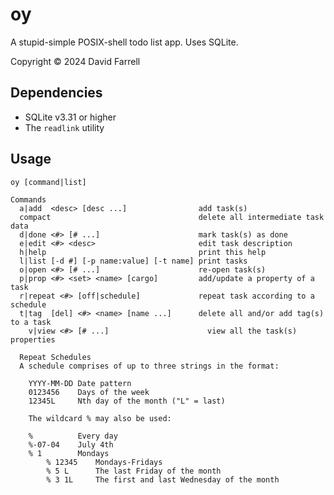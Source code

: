 oy
==
A stupid-simple POSIX-shell todo list app. Uses SQLite.

Copyright © 2024 David Farrell

Dependencies
------------
- SQLite v3.31 or higher
- The `readlink` utility 

Usage
-----

    oy [command|list]
    
    Commands
      a|add  <desc> [desc ...]                add task(s)
      compact                                 delete all intermediate task data
      d|done <#> [# ...]                      mark task(s) as done
      e|edit <#> <desc>                       edit task description
      h|help                                  print this help
      l|list [-d #] [-p name:value] [-t name] print tasks
      o|open <#> [# ...]                      re-open task(s)
      p|prop <#> <set> <name> [cargo]         add/update a property of a task
      r|repeat <#> [off|schedule]             repeat task according to a schedule
      t|tag  [del] <#> <name> [name ...]      delete all and/or add tag(s) to a task
    	v|view <#> [# ...]                      view all the task(s) properties
    
      Repeat Schedules
      A schedule comprises of up to three strings in the format:
     
    	YYYY-MM-DD Date pattern
    	0123456    Days of the week
    	12345L     Nth day of the month ("L" = last)
    
    	The wildcard % may also be used:
      
        %          Every day
        %-07-04    July 4th
        % 1        Mondays
    		% 12345    Mondays-Fridays
    		% 5 L      The last Friday of the month
    		% 3 1L     The first and last Wednesday of the month
